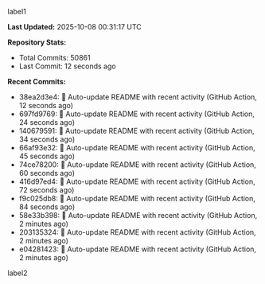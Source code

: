 
label1 
<!-- ACTIVITY_START -->
**Last Updated:** 2025-10-08 00:31:17 UTC

**Repository Stats:**
- Total Commits: 50861
- Last Commit: 12 seconds ago

**Recent Commits:**
- 38ea2d3e4: 🤖 Auto-update README with recent activity (GitHub Action, 12 seconds ago)
- 697fd9769: 🤖 Auto-update README with recent activity (GitHub Action, 24 seconds ago)
- 140679591: 🤖 Auto-update README with recent activity (GitHub Action, 34 seconds ago)
- 66af93e32: 🤖 Auto-update README with recent activity (GitHub Action, 45 seconds ago)
- 74ce78200: 🤖 Auto-update README with recent activity (GitHub Action, 60 seconds ago)
- 416d97ed4: 🤖 Auto-update README with recent activity (GitHub Action, 72 seconds ago)
- f9c025db8: 🤖 Auto-update README with recent activity (GitHub Action, 84 seconds ago)
- 58e33b398: 🤖 Auto-update README with recent activity (GitHub Action, 2 minutes ago)
- 203135324: 🤖 Auto-update README with recent activity (GitHub Action, 2 minutes ago)
- e04281423: 🤖 Auto-update README with recent activity (GitHub Action, 2 minutes ago)
<!-- ACTIVITY_END -->

label2

